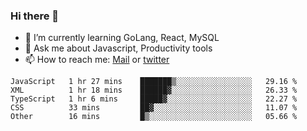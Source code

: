 ### Hi there 👋

- 🌱 I’m currently learning GoLang, React, MySQL
- 💬 Ask me about Javascript, Productivity tools 
- 📫 How to reach me: [Mail](mailto:kvaishak47@gmail.com) or [twitter](https://twitter.com/kvaish4k)

<!--START_SECTION:waka-->

```text
JavaScript   1 hr 27 mins    ███████▒░░░░░░░░░░░░░░░░░   29.16 %
XML          1 hr 18 mins    ██████▓░░░░░░░░░░░░░░░░░░   26.33 %
TypeScript   1 hr 6 mins     █████▓░░░░░░░░░░░░░░░░░░░   22.27 %
CSS          33 mins         ██▓░░░░░░░░░░░░░░░░░░░░░░   11.07 %
Other        16 mins         █▒░░░░░░░░░░░░░░░░░░░░░░░   05.66 %
```

<!--END_SECTION:waka-->
